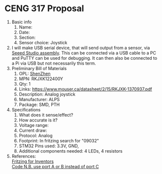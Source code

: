 # CENG 317 Proposal
1. Basic info
     1. Name: 
     2. Date: 
     3. Section:
     4. Sensor choice: Joystick
2. I will make USB serial device, that will send output from a sensor, via [Seeed Studio assembly](https://www.seeedstudio.com/fusion_pcb.html). This can be connected via a USB cable to a PC and PuTTY can be used for debugging. It can then also be connected to a Pi via USB but not necessarily this term. 
3. Preliminary Bill of Materials
    1. OPL: [ShenZhen](https://www.seeedstudio.com/opl.html)
    2. MPN: RKJXK122400Y
	3. Qty: 1
	4. Links: 
	https://www.mouser.ca/datasheet/2/15/RKJXK-1370937.pdf
    5. Description:	Analog joystick 
	6. Manufacturer: ALPS
	7. Package: SMD, PTH
4. Specifications
    1. What does it sense/effect?
	2. How accurate is it?
    3. Voltage range:
	4. Current draw:
	5. Protocol: Analog
	6. Footprint: In fritzing search for "09032"
	7. STM32 Pins used: 3.3V, GND, 
	8. Additional components needed: 4 LEDs, 4 resistors
5. References:    
[Fritzing for Inventors](https://learning-oreilly-com.ezproxy.humber.ca/library/view/fritzing-for-inventors/9780071844642/ch01.html#ch01)    
[Code N.B. use port A or B instead of port C](https://github.com/libopencm3/libopencm3-examples/blob/master/examples/stm32/f1/waveshare-open103r/joystick/joystick.c)